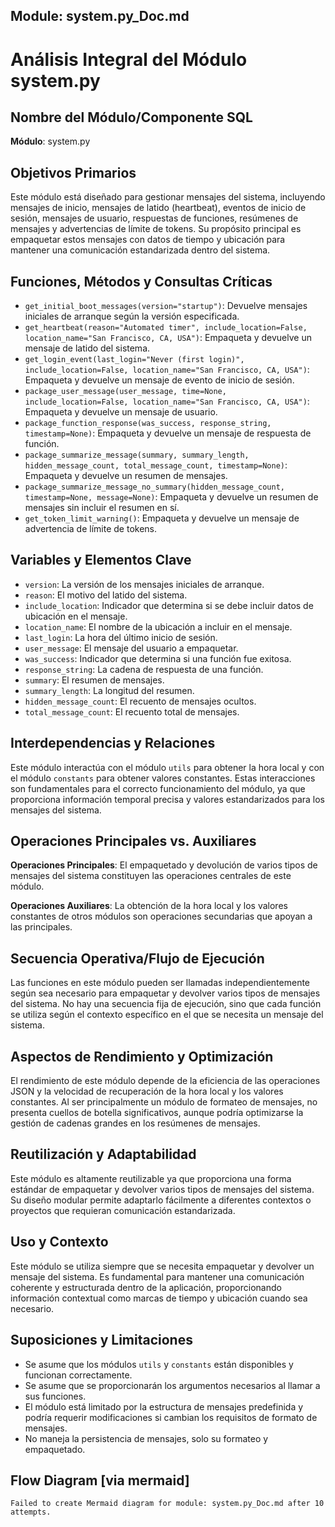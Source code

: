 ## Module: system.py_Doc.md

# Análisis Integral del Módulo system.py

## Nombre del Módulo/Componente SQL
**Módulo**: system.py

## Objetivos Primarios
Este módulo está diseñado para gestionar mensajes del sistema, incluyendo mensajes de inicio, mensajes de latido (heartbeat), eventos de inicio de sesión, mensajes de usuario, respuestas de funciones, resúmenes de mensajes y advertencias de límite de tokens. Su propósito principal es empaquetar estos mensajes con datos de tiempo y ubicación para mantener una comunicación estandarizada dentro del sistema.

## Funciones, Métodos y Consultas Críticas
- `get_initial_boot_messages(version="startup")`: Devuelve mensajes iniciales de arranque según la versión especificada.
- `get_heartbeat(reason="Automated timer", include_location=False, location_name="San Francisco, CA, USA")`: Empaqueta y devuelve un mensaje de latido del sistema.
- `get_login_event(last_login="Never (first login)", include_location=False, location_name="San Francisco, CA, USA")`: Empaqueta y devuelve un mensaje de evento de inicio de sesión.
- `package_user_message(user_message, time=None, include_location=False, location_name="San Francisco, CA, USA")`: Empaqueta y devuelve un mensaje de usuario.
- `package_function_response(was_success, response_string, timestamp=None)`: Empaqueta y devuelve un mensaje de respuesta de función.
- `package_summarize_message(summary, summary_length, hidden_message_count, total_message_count, timestamp=None)`: Empaqueta y devuelve un resumen de mensajes.
- `package_summarize_message_no_summary(hidden_message_count, timestamp=None, message=None)`: Empaqueta y devuelve un resumen de mensajes sin incluir el resumen en sí.
- `get_token_limit_warning()`: Empaqueta y devuelve un mensaje de advertencia de límite de tokens.

## Variables y Elementos Clave
- `version`: La versión de los mensajes iniciales de arranque.
- `reason`: El motivo del latido del sistema.
- `include_location`: Indicador que determina si se debe incluir datos de ubicación en el mensaje.
- `location_name`: El nombre de la ubicación a incluir en el mensaje.
- `last_login`: La hora del último inicio de sesión.
- `user_message`: El mensaje del usuario a empaquetar.
- `was_success`: Indicador que determina si una función fue exitosa.
- `response_string`: La cadena de respuesta de una función.
- `summary`: El resumen de mensajes.
- `summary_length`: La longitud del resumen.
- `hidden_message_count`: El recuento de mensajes ocultos.
- `total_message_count`: El recuento total de mensajes.

## Interdependencias y Relaciones
Este módulo interactúa con el módulo `utils` para obtener la hora local y con el módulo `constants` para obtener valores constantes. Estas interacciones son fundamentales para el correcto funcionamiento del módulo, ya que proporciona información temporal precisa y valores estandarizados para los mensajes del sistema.

## Operaciones Principales vs. Auxiliares
**Operaciones Principales**: El empaquetado y devolución de varios tipos de mensajes del sistema constituyen las operaciones centrales de este módulo.

**Operaciones Auxiliares**: La obtención de la hora local y los valores constantes de otros módulos son operaciones secundarias que apoyan a las principales.

## Secuencia Operativa/Flujo de Ejecución
Las funciones en este módulo pueden ser llamadas independientemente según sea necesario para empaquetar y devolver varios tipos de mensajes del sistema. No hay una secuencia fija de ejecución, sino que cada función se utiliza según el contexto específico en el que se necesita un mensaje del sistema.

## Aspectos de Rendimiento y Optimización
El rendimiento de este módulo depende de la eficiencia de las operaciones JSON y la velocidad de recuperación de la hora local y los valores constantes. Al ser principalmente un módulo de formateo de mensajes, no presenta cuellos de botella significativos, aunque podría optimizarse la gestión de cadenas grandes en los resúmenes de mensajes.

## Reutilización y Adaptabilidad
Este módulo es altamente reutilizable ya que proporciona una forma estándar de empaquetar y devolver varios tipos de mensajes del sistema. Su diseño modular permite adaptarlo fácilmente a diferentes contextos o proyectos que requieran comunicación estandarizada.

## Uso y Contexto
Este módulo se utiliza siempre que se necesita empaquetar y devolver un mensaje del sistema. Es fundamental para mantener una comunicación coherente y estructurada dentro de la aplicación, proporcionando información contextual como marcas de tiempo y ubicación cuando sea necesario.

## Suposiciones y Limitaciones
- Se asume que los módulos `utils` y `constants` están disponibles y funcionan correctamente.
- Se asume que se proporcionarán los argumentos necesarios al llamar a sus funciones.
- El módulo está limitado por la estructura de mensajes predefinida y podría requerir modificaciones si cambian los requisitos de formato de mensajes.
- No maneja la persistencia de mensajes, solo su formateo y empaquetado.
## Flow Diagram [via mermaid]
```mermaid
Failed to create Mermaid diagram for module: system.py_Doc.md after 10 attempts.
```
